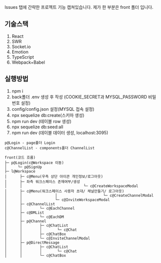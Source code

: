 Issues 탭에 간략한 프로젝트 기능 캡쳐있습니다.
제가 한 부분은 front 폴더 입니다.
## 기술스택
1. React
2. SWR
3. Socket.io
4. Emotion
5. TypeScript
6. Webpack+Babel

## 실행방법
1. npm i
2. back폴더 .env 생성 후 작성 (COOKIE_SECRET과 MYSQL_PASSWORD 비밀번호 설정)
3. config/config.json 설정(MYSQL 접속 설정)
4. npx sequelize db:create(스키마 생성)
5. npm run dev (테이블 row 생성)
6. npx sequelize db:seed:all
7. npm run dev (데이블 데이터 생성, localhost:3095)
```text
p@Login - page폴더 Login
c@ChannelList - components폴더 ChannelList

front(코드 흐름)
├─ p@Login(c@Workspace 이동)
│     └─ p@SignUp
├─ l@Workspace
│      ├─ c@Menu(우측 상단 아이콘 개인정보/로그아웃)
│      ├─ 좌측 워크스페이스 존재여부/생성
│      │                            └─ c@CreateWorkspaceModal
│      ├─ c@Menu(워크스페이스 사용자 초대/ 채널만들기/ 로그아웃)      
│      │               │                     └─ c@CreateChannelModal
│      │               └─ c@InviteWorkspaceModal
│      ├─ c@ChannelList
│      │        └─ c@EachChannel
│      ├─ c@DMList
│      │        └─ c@EachDM
│      ├─ p@Channel
│      │        ├─ c@ChatList
│      │        │       └─ c@Chat
│      │        ├─ c@ChatBox
│      │        └─ c@InviteChannelModal
│      ├─ p@DirectMessage
│      │        ├─ c@ChatList
│      │        │       └─ c@Chat
│      │        └─ c@ChatBox

```
